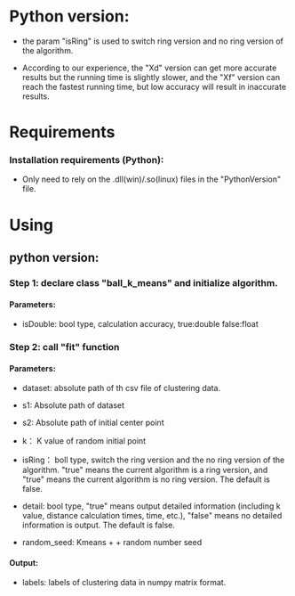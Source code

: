 # Python version:

* the param "isRing" is used to switch ring version and no ring version of the algorithm.

* According to our experience, the "Xd" version can get more accurate results but the running time is slightly slower, and the "Xf" version can reach the fastest running time, but low accuracy will result in inaccurate results.

# Requirements

### Installation requirements (Python):

* Only need to rely on the .dll(win)/.so(linux) files in the "PythonVersion" file.

# Using

## python version:

### Step 1: declare class "ball_k_means" and initialize algorithm.

#### Parameters: 

* isDouble: bool type, calculation accuracy, true:double false:float


### Step 2: call "fit" function

#### Parameters: 

* dataset: absolute path of th csv file of clustering data.

* s1: Absolute path of dataset

* s2: Absolute path of initial center point

* k： K value of random initial point

* isRing： boll type, switch the ring version and the no ring version of the algorithm. "true" means the current algorithm is a ring version, and "true" means the current algorithm is no ring version. The default is false.

* detail: bool type, "true" means output detailed information (including k value, distance calculation times, time, etc.), "false" means no detailed information is output. The default is false.

* random_seed: Kmeans + + random number seed

#### Output: 

* labels: labels of clustering data in numpy matrix format.
